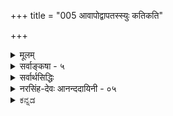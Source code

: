 +++
title = "005 आवापोद्वापतस्स्युः कतिकति"

+++
<details><summary>मूलम्</summary>

आवापोद्वापतस्स्युः कतिकति कविधीचित्रवत्तत्तदर्थेष्वानन्त्यादस्तिनास्त्योरनवधिकुहनायुक्तिकान्ताः कृतान्ताः ।  
तत्त्वालोकस्तु लोप्तुं प्रभवति सहसा निस्समस्तान्समस्तान् पुंस्त्वे तत्त्वेन दृष्टे पुनरपि न खलु प्राणिता स्थाणुतादिः ॥ ५ ॥
</details>

<details><summary>सर्वाङ्कषा - ५</summary>

[[8]]

ननु 'निर्धूतसर्वप्रतिमतविमतिम्' इति कथं सम्भवेत् ? आगामिप्रतिपक्षाणां कुयुक्तयः कथमिदानीं निरस्येरन् ? इति शङ्कायामाह - आवापेत्यादि । **आवापः** = विक्षेपः । **उद्वापः** = प्रक्षेपः । कस्यचिदंशस्य संयोजनम्, कस्यचिच्च वियोजनम् । एवं विलक्षणाः कृतान्ताः कति कति स्युः कामम् ? तावता का वास्ति नूतनता? ‘कुतो वा नूतनं वस्तु वयमुत्प्रेक्षितुं क्षमाः' इति न्यायेन बुद्धेः विकल्पादेव कल्पनाभेदाः विविधाः भवन्तीत्यत्र निदर्शनम् - कविधीचित्रवदिति । 'वस्तुनि विकल्पायोगात् ' इति न्याये जाग्रति कल्पनाभेदा वा 

कथं भवन्तीत्यत्रोक्तम् – आनन्त्यादस्तिनास्त्योरिति । धर्मिविषय एव अस्तिनास्त्योर्विकल्पः । यथा तमः अतिरिक्तद्रव्यमस्ति, नास्तीत्यादिः । धर्मविषये आत्मनि नित्यत्वक्षणिकत्वादिः । गुणविषये आत्मनि सगुणत्वनिर्गुणत्वादिः । एवं सन्ति विकल्पा अनन्ताः । परस्परविरुद्धमिदं वा कथं सम्भवतीत्यत्र - कुहनायुक्तीत्यादि । **कुहनायुक्तयः** = **कूटयुक्तयः** = युक्त्याभासाः । सृष्टेरेवायं सहजः स्वभावः । समीचीनाः, आभासाश्चेति । सुवर्णवत्, तदाभासाः काकसुवर्णादयोऽपि दृश्यन्ते किल जगति । कथमन्यथा जगच्चक्रं परिभ्रमेत? ताभिः कूटयुक्तिभिः **कान्ताः** = आपातरमणीयाः **कृतान्ताः** = सिद्धान्ताः कति कति स्युः । 

सिद्धान्ताभासाश्च उपलक्षणीयाः । कथं तर्हि ते निरसनीया इत्यत्राह - तत्त्वालोक इत्यादि । अत्राप्याभासरूपः आलोकः स्याच्चेत् का गतिरित्यत्राह - निस्सम इति । यस्मिन् क्षेत्रे आभासस्य न प्रसक्तिः, तावद्दूरं गत्वा आत्मसाक्षिकतया यो निर्णयः भवेत्, तावद्दूरं गन्तव्यमिति भावः ॥ 

आत्मन्यपि सर्वसाक्षिणि यद्याभासः स्यात्, तदा कथं वर्तितव्यमिति चेत्, सत्यम्, आत्मशब्दार्थो हि अत्यन्तव्यापकः । अत एव किल 'गौणमिथ्यात्मनोऽसत्त्वे पुत्रदेहादिबाधनात्' इत्युदाहरन्ति । तत्र गौणात्मा पुत्रादिः, 'आत्मा वै पुत्रनामासि' इति श्रुतेः । मिथ्यात्मा देहादिः, 'अहम्'प्रतीतिविषयत्वात् । अज्ञानिनां दृष्ट्यायं मिथ्या, ज्ञानिनां त्वौपचारिकः । अयमंशस्तत्प्रकरणेऽग्रे (जीव. 4) व्यक्तीभविष्यति । प्रत्यगर्थो हि आत्मा । स्थूलात् शरीरादारभ्य परमात्मपर्यन्तं तद्व्याप्तिमाचक्षते । किं बहुना ! देहात्मवादवत् अस्त्येव गेहात्मवादोऽपि । गेहे नष्टे म्रियन्ते किल कतिचन । 'अर्था बहिश्चराः प्राणाः ' ( रा . ) इति हि महर्षिवर्यः । अत एव किलासुराणां प्राणाः न शरीरे तिष्ठन्ति, किन्तु सागरमध्यगते द्वीपे कुत्रचित् इत्याद्याख्यायिकाः श्रूयन्ते । एतत्सर्वमतीत्य यस्य प्राणाः **आत्मगताः** = परमात्मगताः स एव धन्य इति 'मगतप्राणाः ' ( गी. 10-9) 'मत्परमः' ( गी-1-55) 'तद्गतप्राण' (गी. सं. 30 ) इत्यादिरुच्यते किल । श्रीभाष्यमपि 'प्रत्यगर्थस्य परमात्मनि पर्यवसानादहंशब्दोऽपि परमात्मपर्यवसायी' ( 1-3-8 ) इति । अतः गौणो वा, मिथ्या वा, औपचारिको वा आत्मवादो न तावान् सुगमः, यथा लौकिकाः परीक्षकाश्च मन्यन्ते । 'श्रुतिश्च भिन्ना स्मृतयोऽपि भिन्नाः महामतीनां मतयश्च भिन्नाः' इत्युक्तिस्तत्त्वक्षेत्रेऽपि पठनीया । तत्तत्कक्ष्यायां स एव आत्मा भवति । तत्र प्रामाणिकता स्याचेत्, अलं तावदेव । तदाह मनुः 'यमो वैवस्वतो राजा यस्तवैष हृदि स्थितः । तेन चेदविवादस्ते मा गङ्गां मा कुरून् गमः ॥ इति । अन्ततस्तु 'दैवी ह्येषा गुणमयी मम माया दुरत्यया । मामेव ये प्रपद्यन्ते मायामेतां तरन्ति ते ' ( गी. 7-14 ) इति भगवद्वचनं स्मर्तव्यम् । अतो भगवदनुग्रहेण यस्य तत्त्वज्ञानं दृढतमं जातम्, तस्य पुनर्न संशयावकाशः । एतत्सर्वं मनसि निधायोक्तम् – **निस्सम** इति । तत्तादृशस्तु तत्त्वालोकः तान् समस्तानपि सिद्धान्ताभासान् **लोप्तुम्** = नाशयितुं क्षमः समर्थः । प्रकृतोऽयं ग्रन्थः निष्कृष्टं तत्त्वं प्रदर्शयितुं क्षमः । अतः पुनरपि कदापि सिद्धान्ताभासाः हृदि न स्फुरेयुरिति सम्यगुक्तम् – निर्धूतसर्वप्रतिमतविमतिम् इति । 


[[9]]
तत्र दृष्टान्तः - पुंस्त्व 
इत्यादिः । **पुंस्त्वे** = पुरुषत्वे **तत्त्वेन** = निष्कृष्टतत्तत्त्वस्वरूपेण **दृष्टे** = अविचाल्यतया साक्षात्कृते सति **स्थाणुतादिः** =स्थाणुत्वादिविपरीतधर्मः पुनरपि न खलु **प्राणिता** = पुनः कदापि कथमपि नोमिषेत् । 'प्राणिता' इति लुट् । ऊर्ध्वत्वाद्याकारविशिष्टं कञ्चिदर्थं दूरात् पश्यतः सहजस्संशयः ‘किमयं स्थाणुः, उत पुरुषः ?” इति । समीपमुपसर्प्य करचरणादिकं पश्यतः 'अयं पुरुष एवे 'ति निश्चयो जायते । एवं पुरोवर्तिनि प्रत्यक्षत एव पुरुषत्वनिश्चये जाते, अनन्तरं तत्र कथं वा 'अयं स्थाणुः' इति भ्रमो वा, 'अयं स्थाणुर्वा, पुरुषो वा' इति संशयो वा भवेत् । तद्वदत्रापि निष्कर्षे जाते पुनस्संशयादिर्न भवेदेवेत्यर्थः ॥ 

ननु स्थाणुपुरुषादिप्रत्ययाः बाह्याः, लौकिकाश्च । तत्र समीपगमनादिभिः निश्चयस्संपादयितुं कथञ्चिच्छक्यः । प्रकृते जीवपरयाथात्म्यज्ञानं तद्वत्सुसंपादं कथं भवेत् ? इति चेत्, सत्यम् । केनोक्तं सुसंपाद आत्मतत्त्वज्ञानमिति, यमधिकृत्यैवोच्यते 'श्रुत्वाप्येनं वेद न चैव कश्चित्' (गी. 2-29) इति । अथापि सर्वथाऽसाध्यमिति न वदत्येव, 'कश्चिद्धीरः प्रत्यगात्मानमैक्षत्' (कठ.2-1-1) इत्युक्तेः । इतोऽपि स्पष्टं वदति - 'यमेवैष वृणुते तेन लभ्यः' (कठ. 1-2-23) इति । तादृशानां भाग्यवतामस्त्येवावकाश इति पुनर्न तेषां संशयादिप्रसक्तिः ॥ ५ ॥
</details>


<details><summary>सर्वार्थसिद्धिः</summary>

तथाऽपि निर्धूतसर्वप्रतिमतविमतिं सर्वमर्थं साधये इत्यशक्योक्तिः, त्रैकालिकसिद्धान्तभेदानन्त्यादित्याशङ्कोद्घाटनपूर्वकं प्रयोजकशिक्षया कृत्स्नानिष्टनिरासः, कृत्स्नाभीष्टसाधनं च शक्यमिति स्थापयति - आवापेति । एकस्मिन्नेव हि दर्शने व्याख्यातृभेदात्केषांचित्प्रमेयानामावापोद्वापौ दृश्येते, यत एकदेशिव्यपदेशः । कविधीचित्रवत् - कवीनां धीभिः कृतं काव्यादिकं कविधीचित्रम्; तद्वन्मतभेदा अप्यनन्तास्संभवन्ति । तत्तदर्थेष्वस्तिनास्त्योरानन्त्यादित्यन्वयः । अस्तिनास्त्योरिति प्रयोगपरम् । कुहना - छद्म । तत्संबन्धिन्यो युक्तयः कुहनायुक्तयो हेत्वाभासच्छलजातिरूपाः ताभिः कान्ताः सम्यक्त्वेनैव भाताः । तत्त्वालोकः - यथार्थाध्यवसायः । प्र(कृ)स्तुतशङ्कानिरासार्थमपेक्षणीयान्तराभावात्सहसेत्युक्तम् । निस्सम इति निरधिकत्वोपलक्षणम् । प्रतिरोधबाधरहित इत्यर्थः । उक्तस्थापकं त्रय्यन्तार्थविशेषव्यञ्जकमप्यर्थान्तरं न्यस्यति - पुंस्त्व इति । पुनर्न प्राणिता - संशयविपर्ययसामग्रीलोपान्न भासेतेत्यर्थः ॥५॥ इति तत्त्वज्ञानप्रयोजनम् ॥
</details>


<details><summary>नरसिंह-देवः आनन्ददायिनी - ०५</summary>

ननु तत्वनिरूपणं प्रस्तुत्य विशेषदर्शनस्य संशयादिनिवर्तकत्वबोधस्य तत्तत्कल्पनाधीनभ्रमनिवर्तकत्वोक्तिरनवसरग्रस्तेत्यत्राह - तथापीति । ननु अस्तिनास्तीत्यस्तिनास्तिशब्दावुच्येते । तयोर्द्वैरूप्येणानन्त्याभावादित्यत आह - अस्तिनास्त्योरिति - प्रयोगाणां बहुत्वाद्विषय-विषयिभावसंबन्धेनार्थगतत्वमिति भावः ॥ ५ ॥
</details>

<details><summary>ಕನ್ನಡ</summary>

ऎल्ल प्रतिपक्षगळन्नू ईगले निरसिसलु हेगॆ साध्य? मुन्दिन कालदल्लि हॊसदॊन्दु प्रतिपक्ष उद्भविसबहुदल्लवॆ? ऎम्ब शङ्कॆयन्नु निवारिसुत्तारॆ. आवापोद्यापतः कविधीचित्रवन् तत्तदर्थेषु अस्तिना आनात् अनवधिकुहनायुक्तिकान्ताः कृतान्ता कति कतिसुति ऒन्दंशवन्नु सेरिसुवुदु अथवा तॆगॆयुवुदरिन्द कविप्रतिभॆय विचित्र सृष्टि यन्तॆ प्रतियॊन्दु विषयदल्लू 'इदु हीगॆ, हागल्ल” ऎम्ब वादगळ बहु- विधत्वदिन्द कॊनॆयिल्लद कूटयुक्तिगळमात्रदिन्दले चॆन्नागिरुवन्तॆ तोरुव सिद्धान्तगळु ऎष्टॆष्टो आगुवुवु ! आदरू, निन- तालोकस्तु तान् समस्तान् सहसा लोपुं प्रभवति असदृशवाद तत्त्वज्ञान वन्तु आ ऎल्ल सिद्धान्ताभासगळन्नु ऒम्मिन्दॊम्मले कॊनॆगाणिसलु समर्थ वागुत्तदॆ. इदक्कॆ दृष्टान,-पुं तन दृष्टे स्थाणुतादिः पुन रसि न खलु प्राणिता ऎदुरल्लिरुव वस्तुविनल्लि मनुष्यत्ववु यथावत्तागि निश्चयिसल्पट्टाग स्थाणुत्वादिगळु मरळिगू सह उळियलु साध्यविल्लवष्टॆ. 

e 

स्माणु-मोटुमर, दूरदल्लि निन्तिरुव वस्तुवन्नु नोडिदाग 'अदु मनुष्यनॆ, अथवा मोटुमरवॆ?' ऎम्ब संशय बरुत्तदॆ. हत्तिरहोगि 'इदु मनुष्यने' ऎन्दु दृढीकरिसिदमेलॆ मत्तॆ यारु एनु हेळिदरू नम्म बुद्दि कदलुवुदे इल्ल. इदरन्तॆ 'वस्तुस्थिति इष्टे' ऎन्दु निश्चयवाद मेलॆ मुम्बरुव प्रतिपक्षिगळ वादगळु वस्तुस्थितियन्नु बदलायिसलारवु. 

</details>
